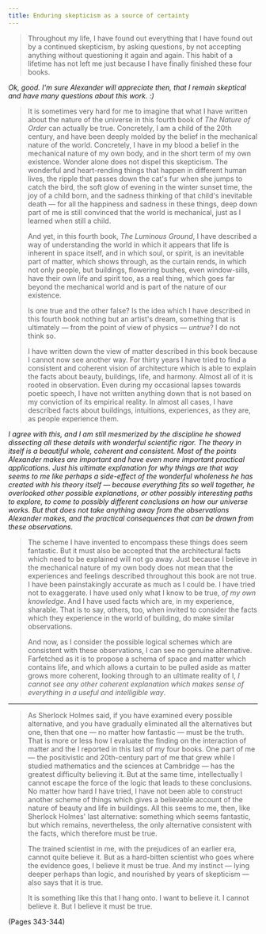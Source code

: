 ```yaml
---
title: Enduring skepticism as a source of certainty
---
```


> Throughout my life, I have found out everything that I have found out by a continued skepticism, by asking questions, by not accepting anything without questioning it again and again. This habit of a lifetime has not left me just because I have finally finished these four books.

*Ok, good. I'm sure Alexander will appreciate then, that I remain skeptical and have many questions about this work. :)*

> It is sometimes very hard for me to imagine that what I have written about the nature of the universe in this fourth book of _The Nature of Order_ can actually be true. Concretely, I am a child of the 20th century, and have been deeply molded by the belief in the mechanical nature of the world. Concretely, I have in my blood a belief in the mechanical nature of my own body, and in the short term of my own existence. Wonder alone does not dispel this skepticism. The wonderful and heart-rending things that happen in different human lives, the ripple that passes down the cat's fur when she jumps to catch the bird, the soft glow of evening in the winter sunset time, the joy of a child born, and the sadness thinking of that child's inevitable death — for all the happiness and sadness in these things, deep down part of me is still convinced that the world is mechanical, just as I learned when still a child.
> 
> And yet, in this fourth book, _The Luminous Ground_, I have described a way of understanding the world in which it appears that life is inherent in space itself, and in which soul, or spirit, is an inevitable part of matter, which shows through, as the curtain rends, in which not only people, but buildings, flowering bushes, even window-sills, have their own life and spirit too, as a real thing, which goes far beyond the mechanical world and is part of the nature of our existence.
> 
> Is one true and the other false? Is the idea which I have described in this fourth book nothing but an artist's dream, something that is ultimately — from the point of view of physics — *untrue*? I do not think so.
> 
> I have written down the view of matter described in this book because I cannot now see another way. For thirty years I have tried to find a consistent and coherent vision of architecture which is able to explain the facts about beauty, buildings, life, and harmony. Almost all of it is rooted in observation. Even during my occasional lapses towards poetic speech, I have not written anything down that is not based on my conviction of its empirical reality. In almost all cases, I have described facts about buildings, intuitions, experiences, as they are, as people experience them.

*I agree with this, and I am still mesmerized by the discipline he showed dissecting all these details with wonderful scientific rigor. The theory in itself is a beautiful whole, coherent and consistent. Most of the points Alexander makes are important and have even more important practical applications. Just his ultimate explanation for why things are that way seems to me like perhaps a side-effect of the wonderful wholeness he has created with his theory itself — because everything fits so well together, he overlooked other possible explanations, or other possibly interesting paths to explore, to come to possibly different conclusions on how our universe works. But that does not take anything away from the observations Alexander makes, and the practical consequences that can be drawn from these observations.*

> The scheme I have invented to encompass these things does seem fantastic. But it must also be accepted that the architectural facts which need to be explained will not go away. Just because I believe in the mechanical nature of my own body does not mean that the experiences and feelings described throughout this book are not true. I have been painstakingly accurate as much as I could be. I have tried not to exaggerate. I have used only what I know to be true, *of my own knowledge*. And I have used facts which are, in my experience, sharable. That is to say, others, too, when invited to consider the facts which they experience in the world of building, do make similar observations.
> 
> And now, as I consider the possible logical schemes which are consistent with these observations, I can see no genuine alternative. Farfetched as it is to propose a schema of space and matter which contains life, and which allows a curtain to be pulled aside as matter grows more coherent, looking through to an ultimate reality of I, *I cannot see any other coherent explanation which makes sense of everything in a useful and intelligible way*.

---

> As Sherlock Holmes said, if you have examined every possible alternative, and you have gradually eliminated all the alternatives but one, then that one — no matter how fantastic — must be the truth. That is more or less how I evaluate the finding on the interaction of matter and the I reported in this last of my four books. One part of me — the positivistic and 20th-century part of me that grew while I studied mathematics and the sciences at Cambridge — has the greatest difficulty believing it. But at the same time, intellectually I cannot escape the force of the logic that leads to these conclusions. No matter how hard I have tried, I have not been able to construct another scheme of things which gives a believable account of the nature of beauty and life in buildings. All this seems to me, then, like Sherlock Holmes' last alternative: something which seems fantastic, but which remains, nevertheless, the only alternative consistent with the facts, which therefore must be true.
> 
> The trained scientist in me, with the prejudices of an earlier era, cannot quite believe it. But as a hard-bitten scientist who goes where the evidence goes, I believe it must be true. And my instinct — lying deeper perhaps than logic, and nourished by years of skepticism — also says that it is true.
> 
> It is something like this that I hang onto. I want to believe it. I cannot believe it. But I believe it must be true.

(Pages 343-344)
